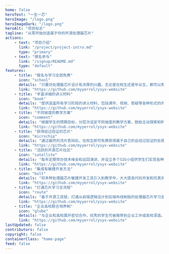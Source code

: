 ```yaml
---
home: false
heroText: "一生一芯"
heroImage: "/logo.png"
heroImageDark: "/logo.png"
heroAlt: "项目标志"
tagline: "从零开始创造属于你的开源处理器芯片"
actions:
    - text: "项目介绍"
      link: "/project/project-intro.md"
      type: "primary"
    - text: "报名参与"
      link: "/signup/README.md"
      type: "default"
features:
    - title: "报名与学习全部免费"
      icon: "school"
      details: "只要对处理器芯片设计有浓厚的兴趣，无论是在校生还是毕业生，都可以免费报名参加学习。"
      link: "https://github.com/myyerrol/ysyx-website"
    - title: "丰富详细的讲义材料"
      icon: "book"
      details: "提供涵盖所有学习阶段的讲义材料，包括课件、视频、答疑等各种形式的内容。"
      link: "https://github.com/myyerrol/ysyx-website"
    - title: "不同坡度的教学方案"
      icon: "comment"
      details: "根据学生的预期目标，分层次设定不同坡度的教学方案，鼓励主动探索和积极实践。"
      link: "https://github.com/myyerrol/ysyx-website"
    - title: "获得经过验证的芯片"
      icon: "microchip"
      details: "通过最终的流片答辩后，在校生即可免费获得属于自己的且经过验证的处理器芯片。"
      link: "https://github.com/myyerrol/ysyx-website"
    - title: "活跃的开源芯片社区"
      icon: "satellite"
      details: "每年定期举办技术峰会和巡回演讲，并设立多个SIG小组供学生们实现各种有创意的想法。"
      link: "https://github.com/myyerrol/ysyx-website"
    - title: "集成有敏捷开发方法"
      icon: "bolt"
      details: "将多种处理器芯片敏捷开发工具引入到教学中，大大提高代码开发和仿真测试的效率。"
      link: "https://github.com/myyerrol/ysyx-website"
    - title: "打通芯片学习全流程"
      icon: "route"
      details: "基于开源工具链，打通从前端逻辑设计到后端布线制版的处理器芯片学习全流程。"
      link: "https://github.com/myyerrol/ysyx-website"
    - title: "企业高校联合培养制"
      icon: "globe"
      details: "与企业和高校展开密切合作，优秀的学生可被推荐到企业工作或高校深造。"
      link: "https://github.com/myyerrol/ysyx-website"
lastUpdated: false
contributors: false
copyright: false
containerClass: "home-page"
feed: false
---
```


<TheHome />
